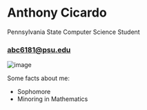 # Anthony Cicardo 
Pennsylvania State Computer Science Student
### abc6181@psu.edu 

![image](https://user-images.githubusercontent.com/69987069/158298316-5c0d871b-e1c6-4b54-816b-9d8bd0fccbbf.png)



Some facts about me: 
* Sophomore 
* Minoring in Mathematics 






